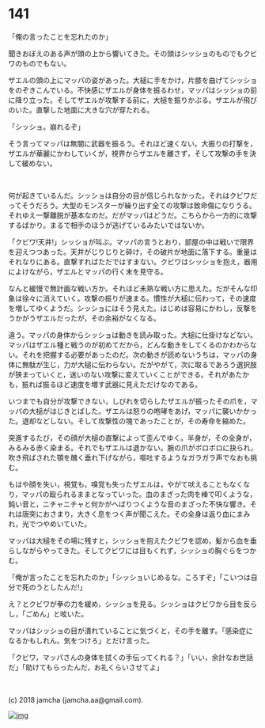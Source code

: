 # 141

「俺の言ったことを忘れたのか」  

聞きおぼえのある声が頭の上から響いてきた。その頭はシッショのものでもクビワのものでもない。  

ザエルの頭の上にマッパの姿があった。大槌に手をかけ，片膝を曲げてシッショをのぞきこんでいる。不快感にザエルが身体を振るわせ，マッパはシッショの前に降り立った。そしてザエルが攻撃する前に，大槌を振りかぶる。ザエルが飛びのいた。直撃した地面に大きな穴が穿たれる。  

「シッショ。崩れるぞ」  

そう言ってマッパは無闇に武器を振るう。それほど速くない。大振りの打撃を，ザエルが華麗にかわしていくが，視界からザエルを離さず，そして攻撃の手を決して緩めない。  

<br>  

何が起きているんだ。シッショは自分の目が信じられなかった。それはクビワだってそうだろう。大型のモンスターが繰り出す全ての攻撃は致命傷になりうる。それゆえ一撃離脱が基本なのだ。だがマッパはどうだ。こちらから一方的に攻撃するばかり。まるで相手のほうが逃げているみたいではないか。  

「クビワ!天井!」シッショが叫ぶ。マッパの言うとおり，部屋の中は戦いで限界を迎えつつあった。天井がじりじりと砕け，その破片が地面に落下する。重量はそれなりにある。直撃すればただではすまない。クビワはシッショを抱え，器用によけながら，ザエルとマッパの行く末を見守る。  

なんと緩慢で無計画な戦い方か。それほど未熟な戦い方に思えた。だがそんな印象は徐々に消えていく。攻撃の振りが速まる。慣性が大槌に伝わって，その速度を増してゆくようだ。シッショにはそう見えた。はじめは容易にかわし，反撃をうかがうザエルだったが，その余裕がなくなる。  

違う。マッパの身体からシッショは動きを読み取った。大槌に仕掛けなどない。マッパはザエル種と戦うのが初めてだから，どんな動きをしてくるのかわからない。それを把握する必要があったのだ。次の動きが読めないうちは，マッパの身体に無駄が生じ，力が大槌に伝わらない。だがやがて，次に取るであろう選択肢が狭まっていくと，迷いのない攻撃に変えていくことができる。それがあたかも，振れば振るほど速度を増す武器に見えただけなのである。  

いつまでも自分が攻撃できない，しびれを切らしたザエルが振ったその爪を，マッパの大槌がはじきとばした。ザエルは怒りの咆哮をあげ，マッパに襲いかかった。退却などしない。そして攻撃性の塊であったことが，その寿命を縮めた。  

突進するたび，その顔が大槌の直撃によって歪んでゆく。半身が，その全身が，みるみる赤く染まる。それでもザエルは退かない。腕の爪がボロボロに抉られ，吹き飛ばされた顎を醜く垂れ下げながら，嘔吐するようなガラガラ声でなおも挑む。  

もはや顔を失い，視覚も，嗅覚も失ったザエルは，やがて吠えることもなくなり，マッパの殴られるままとなっていった。血のまざった肉を棒で叩くような，鈍い音と，ニチャニチャと何かがへばりつくような音のまざった不快な響き。それは唐突におさまり，大きく息をつく声が聞こえた。その全身は返り血にまみれ，光でつやめいていた。  

マッパは大槌をその場に残すと，シッショを抱えたクビワを認め，髪から血を垂らしながらやってきた。そしてクビワには目もくれず，シッショの胸ぐらをつかむ。  

「俺が言ったことを忘れたのか」「シッショいじめるな。ころすぞ」「こいつは自分で死のうとしたんだ!」  

え？とクビワが拳の力を緩め，シッショを見る。シッショはクビワから目を反らし，「ごめん」と呟いた。  

マッパはシッショの目が潰れていることに気づくと，その手を離す。「感染症になるかもしれん。気をつけろ」とだけ言った。  

「クビワ，マッパさんの身体を拭くの手伝ってくれる？」「いい，余計なお世話だ」「助けてもらったんだ，お礼くらいさせてよ」  

<br>  
<br>  
(c) 2018 jamcha (jamcha.aa@gmail.com).  

[![img](http://i.creativecommons.org/l/by-nc-sa/4.0/88x31.png)](http://creativecommons.org/licenses/by-nc-sa/4.0/deed)